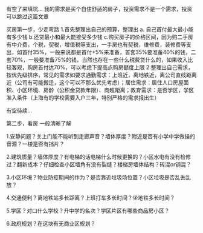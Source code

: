 有空了来填坑...
我的需求是买个自住舒适的房子，投资需求不是一个需求，投资可以跳过这篇文章

买房第一步，少走弯路
1.首先整理出自己的预算，整理出 a. 自己首付最大最小能有多少钱 b.还贷最小和最大能接受多少钱 c.购买房子的价格区间，因为购二手房有中介费，个税，契税，增值税等支出，一手房也有契税，维修费，装修费等支出，如首付35%，一般来说都是首付+5%来准备，首套35%要准备40%的钱，二套70%，一般要准备75%的钱，当然也存在一些什么税费贷什么的，如果收入比较客观，购房首付达70%，可以考虑下提高点购房额度上限
2.整理出自己需求，按优先级排序，常见的需求如要求通勤需求：上班近，离地铁近，离公司直线距离近（公司有可能搬迁，这个可以不那么优先考虑）；居住需求：居住人口房屋面积、小区环境、房龄（公积金贷款年限）、商超距离；教育需求：是否学区，学区准入条件（上海有的学校需要入户三年，特别严格的需求报出生）

有空待续...


第二步，看房
一般清晰了解


1.安静问题？关上门能不能听到走廊声音？墙体厚度？附近是否有小学中学做操的音源？一楼是否有挡片？

2.建筑质量？墙体厚度？有电梯的话电梯什么时候更换的？小区水电有没有检修过？翻新成本？仔细检查小区墙角有没有裂缝？楼梯房墙体结构？砖混or钢混？

3.小区环境？物业防疫期间的作为？是否靠近垃圾场位置？小区垃圾是否乱丢乱放？

4.交通便利？离地铁站多长距离？上班打车多长时间？坐地铁多长时间？

5.学区？对口什么学校？升中学的名次？学区片区有哪些商品房小区？

6.政府规划？在这块有无商业区规划？
